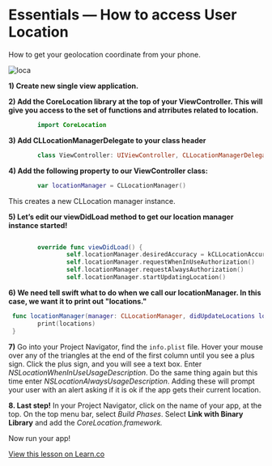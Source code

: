 # Essentials — How to access User Location

How to get your geolocation coordinate from your phone.

![loca](http://i.giphy.com/HzMfJIkTZgx8s.gif)

**1) Create new single view application.**

**2) Add the CoreLocation library at the top of your ViewController.  This will give you access to the set of functions and atrributes related to location.**

```swift 
        import CoreLocation
```

**3) Add CLLocationManagerDelegate to your class header**

```swift
        class ViewController: UIViewController, CLLocationManagerDelegate
```

**4) Add the following property to our ViewController class:**

```swift 
        var locationManager = CLLocationManager() 
```

This creates a new CLLocation manager instance.


**5) Let’s edit our viewDidLoad method to get our location manager instance started!**

```swift

        override func viewDidLoad() {
                self.locationManager.desiredAccuracy = kCLLocationAccuracyBest
                self.locationManager.requestWhenInUseAuthorization()
                self.locationManager.requestAlwaysAuthorization()
                self.locationManager.startUpdatingLocation()
```


**6) We need tell swift what to do when we call our locationManager.  In this case, we want it to print out "locations."**

```swift
 func locationManager(manager: CLLocationManager, didUpdateLocations locations: [CLLocation]) {
        print(locations)
 }
```

**7)** Go into your Project Navigator, find the ```info.plist``` file.  Hover your mouse over any of the triangles at the end of the first column until you see a plus sign.  Click the plus sign, and you will see a text box. Enter *NSLocationWhenInUseUsageDescription*.  Do the same thing again but this time enter *NSLocationAlwaysUsageDescription*.  Adding these will prompt your user with an alert asking if it is ok if the app gets their current location.


**8. Last step!**  In your Project Navigator, click on the name of your app, at the top.  On the top menu bar, select *Build Phases*.  Select **Link with Binary Library** and add the *CoreLocation.framework.*

Now run your app!

<a href='https://learn.co/lessons/pc-ios-essentials-location' data-visibility='hidden'>View this lesson on Learn.co</a>
